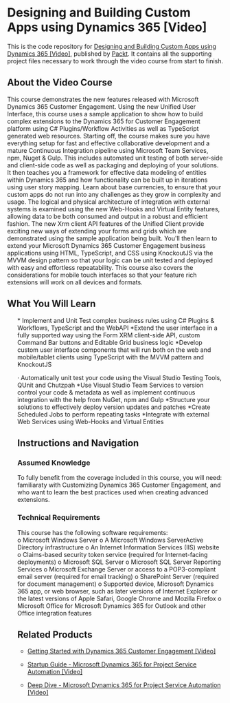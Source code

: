 # Designing and Building Custom Apps using Dynamics 365 [Video]
This is the code repository for [Designing and Building Custom Apps using Dynamics 365 [Video]](https://www.packtpub.com/application-development/design-and-build-custom-app-using-dynamics-365-video?utm_source=github&utm_medium=repository&utm_campaign=9781788390613), published by [Packt](https://www.packtpub.com/?utm_source=github). It contains all the supporting project files necessary to work through the video course from start to finish.
## About the Video Course
This course demonstrates the new features released with Microsoft Dynamics 365 Customer Engagement. Using the new Unified User Interface, this course uses a sample application to show how to build complex extensions to the Dynamics 365 for Customer Engagement platform using C# Plugins/Workflow Activities as well as TypeScript generated web resources. 
Starting off, the course makes sure you have everything setup for fast and effective collaborative development and a mature Continuous Integration pipeline using Microsoft Team Services, npm, Nuget & Gulp. This includes automated unit testing of both server-side and client-side code as well as packaging and deploying of your solutions.
It then teaches you a framework for effective data modeling of entities within Dynamics 365 and how functionality can be built up in iterations using user story mapping. 
Learn about base currencies, to ensure that your custom apps do not run into any challenges as they grow in complexity and usage. The logical and physical architecture of integration with external systems is examined using the new Web-Hooks and Virtual Entity features, allowing data to be both consumed and output in a robust and efficient fashion.
The new Xrm client API features of the Unified Client provide exciting new ways of extending your forms and grids which are demonstrated using the sample application being built. 
You'll then learn to extend your Microsoft Dynamics 365 Customer Engagement business applications using HTML, TypeScript, and CSS using KnockoutJS via the MVVM design pattern so that your logic can be unit tested and deployed with easy and effortless repeatability. This course also covers the considerations for mobile touch interfaces so that your feature rich extensions will work on all devices and formats.



<H2>What You Will Learn</H2>
<DIV class=book-info-will-learn-text>
<UL>
* Implement and Unit Test complex business rules using C# Plugins & Workflows, TypeScript and the WebAPI
*Extend the user interface in a fully supported way using the Form XRM client-side API, custom Command Bar buttons and Editable Grid business logic
*Develop custom user interface components that will run both on the web and mobile/tablet clients using TypeScript with the MVVM pattern and KnockoutJS

· Automatically unit test your code using the Visual Studio Testing Tools, QUnit and Chutzpah
*Use Visual Studio Team Services to version control your code & metadata as well as implement continuous integration with the help from NuGet, npm and Gulp
*Structure your solutions to effectively deploy version updates and patches
*Create Scheduled Jobs to perform repeating tasks
*Integrate with external Web Services using Web-Hooks and Virtual Entities

## Instructions and Navigation
### Assumed Knowledge
To fully benefit from the coverage included in this course, you will need:<br/>
familiaraty with Customizing Dynamics 365 Customer Engagement, and who want to learn the best practices used when creating advanced extensions.
### Technical Requirements
This course has the following software requirements:<br/>
o	Microsoft Windows Server
o	A Microsoft Windows ServerActive Directory infrastructure
o	An Internet Information Services (IIS) website
o	Claims-based security token service (required for Internet-facing deployments)
o	Microsoft SQL Server
o	Microsoft SQL Server Reporting Services
o	Microsoft Exchange Server or access to a POP3-compliant email server (required for email tracking)
o	SharePoint Server (required for document management)
o	Supported device, Microsoft Dynamics 365 app, or web browser, such as later versions of Internet Explorer or the latest versions of Apple Safari, Google Chrome and Mozilla Firefox
o	Microsoft Office for Microsoft Dynamics 365 for Outlook and other Office integration features


## Related Products
* [Getting Started with Dynamics 365 Customer Engagement [Video]](https://www.packtpub.com/game-development/getting-started-dynamics-365-customer-engagement-video?utm_source=github&utm_medium=repository&utm_campaign=9781788292887)

* [Startup Guide - Microsoft Dynamics 365 for Project Service Automation [Video]](https://www.packtpub.com/business/startup-guide-microsoft-dynamics-365-project-service-automation-video?utm_source=github&utm_medium=repository&utm_campaign=9781788395823)

* [Deep Dive - Microsoft Dynamics 365 for Project Service Automation [Video]](https://www.packtpub.com/business/deep-dive-microsoft-dynamics-365-project-service-automation-video-0?utm_source=github&utm_medium=repository&utm_campaign=9781788398565)



